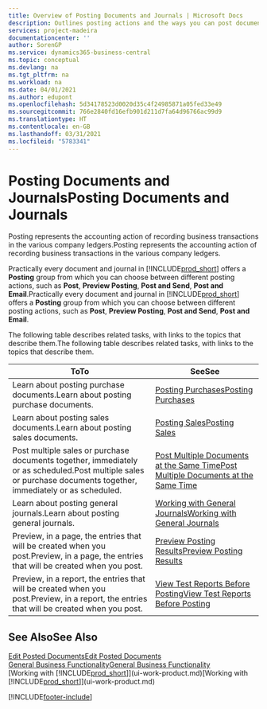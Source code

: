 ```yaml
---
title: Overview of Posting Documents and Journals | Microsoft Docs
description: Outlines posting actions and the ways you can post documents and journals.
services: project-madeira
documentationcenter: ''
author: SorenGP
ms.service: dynamics365-business-central
ms.topic: conceptual
ms.devlang: na
ms.tgt_pltfrm: na
ms.workload: na
ms.date: 04/01/2021
ms.author: edupont
ms.openlocfilehash: 5d34178523d0020d35c4f24985871a05fed33e49
ms.sourcegitcommit: 766e2840fd16efb901d211d7fa64d96766ac99d9
ms.translationtype: HT
ms.contentlocale: en-GB
ms.lasthandoff: 03/31/2021
ms.locfileid: "5783341"
---
```

# <a name="posting-documents-and-journals"></a><span data-ttu-id="f9d0e-103">Posting Documents and Journals</span><span class="sxs-lookup"><span data-stu-id="f9d0e-103">Posting Documents and Journals</span></span>
<span data-ttu-id="f9d0e-104">Posting represents the accounting action of recording business transactions in the various company ledgers.</span><span class="sxs-lookup"><span data-stu-id="f9d0e-104">Posting represents the accounting action of recording business transactions in the various company ledgers.</span></span>

<span data-ttu-id="f9d0e-105">Practically every document and journal in [!INCLUDE[prod_short](includes/prod_short.md)] offers a **Posting** group from which you can choose between different posting actions, such as **Post**, **Preview Posting**, **Post and Send**, **Post and Email**.</span><span class="sxs-lookup"><span data-stu-id="f9d0e-105">Practically every document and journal in [!INCLUDE[prod_short](includes/prod_short.md)] offers a **Posting** group from which you can choose between different posting actions, such as **Post**, **Preview Posting**, **Post and Send**, **Post and Email**.</span></span>

<span data-ttu-id="f9d0e-106">The following table describes related tasks, with links to the topics that describe them.</span><span class="sxs-lookup"><span data-stu-id="f9d0e-106">The following table describes related tasks, with links to the topics that describe them.</span></span>

| <span data-ttu-id="f9d0e-107">To</span><span class="sxs-lookup"><span data-stu-id="f9d0e-107">To</span></span> | <span data-ttu-id="f9d0e-108">See</span><span class="sxs-lookup"><span data-stu-id="f9d0e-108">See</span></span> |
| --- | --- |
| <span data-ttu-id="f9d0e-109">Learn about posting purchase documents.</span><span class="sxs-lookup"><span data-stu-id="f9d0e-109">Learn about posting purchase documents.</span></span> |[<span data-ttu-id="f9d0e-110">Posting Purchases</span><span class="sxs-lookup"><span data-stu-id="f9d0e-110">Posting Purchases</span></span>](ui-post-purchases.md) |
| <span data-ttu-id="f9d0e-111">Learn about posting sales documents.</span><span class="sxs-lookup"><span data-stu-id="f9d0e-111">Learn about posting sales documents.</span></span> |[<span data-ttu-id="f9d0e-112">Posting Sales</span><span class="sxs-lookup"><span data-stu-id="f9d0e-112">Posting Sales</span></span>](ui-post-sales.md) |
| <span data-ttu-id="f9d0e-113">Post multiple sales or purchase documents together, immediately or as scheduled.</span><span class="sxs-lookup"><span data-stu-id="f9d0e-113">Post multiple sales or purchase documents together, immediately or as scheduled.</span></span>|[<span data-ttu-id="f9d0e-114">Post Multiple Documents at the Same Time</span><span class="sxs-lookup"><span data-stu-id="f9d0e-114">Post Multiple Documents at the Same Time</span></span>](ui-batch-posting.md)|
| <span data-ttu-id="f9d0e-115">Learn about posting general journals.</span><span class="sxs-lookup"><span data-stu-id="f9d0e-115">Learn about posting general journals.</span></span> |[<span data-ttu-id="f9d0e-116">Working with General Journals</span><span class="sxs-lookup"><span data-stu-id="f9d0e-116">Working with General Journals</span></span>](ui-work-general-journals.md) |
| <span data-ttu-id="f9d0e-117">Preview, in a page, the entries that will be created when you post.</span><span class="sxs-lookup"><span data-stu-id="f9d0e-117">Preview, in a page, the entries that will be created when you post.</span></span> |[<span data-ttu-id="f9d0e-118">Preview Posting Results</span><span class="sxs-lookup"><span data-stu-id="f9d0e-118">Preview Posting Results</span></span>](ui-how-preview-post-results.md) |
| <span data-ttu-id="f9d0e-119">Preview, in a report, the entries that will be created when you post.</span><span class="sxs-lookup"><span data-stu-id="f9d0e-119">Preview, in a report, the entries that will be created when you post.</span></span> |[<span data-ttu-id="f9d0e-120">View Test Reports Before Posting</span><span class="sxs-lookup"><span data-stu-id="f9d0e-120">View Test Reports Before Posting</span></span>](ui-how-view-test-reports-posting.md) |

## <a name="see-also"></a><span data-ttu-id="f9d0e-121">See Also</span><span class="sxs-lookup"><span data-stu-id="f9d0e-121">See Also</span></span>
[<span data-ttu-id="f9d0e-122">Edit Posted Documents</span><span class="sxs-lookup"><span data-stu-id="f9d0e-122">Edit Posted Documents</span></span>](across-edit-posted-document.md)  
[<span data-ttu-id="f9d0e-123">General Business Functionality</span><span class="sxs-lookup"><span data-stu-id="f9d0e-123">General Business Functionality</span></span>](ui-across-business-areas.md)  
<span data-ttu-id="f9d0e-124">[Working with [!INCLUDE[prod_short](includes/prod_short.md)]](ui-work-product.md)</span><span class="sxs-lookup"><span data-stu-id="f9d0e-124">[Working with [!INCLUDE[prod_short](includes/prod_short.md)]](ui-work-product.md)</span></span>


[!INCLUDE[footer-include](includes/footer-banner.md)]